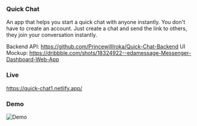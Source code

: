 ### Quick Chat
An app that helps you start a quick chat with anyone instantly.
You don't have to create an account. Just create a chat and send the link to others, they join your conversation instantly.

Backend API: https://github.com/PrincewillIroka/Quick-Chat-Backend
UI Mockup: https://dribbble.com/shots/18324922--edamessage-Messenger-Dashboard-Web-App
### Live
https://quick-chat1.netlify.app/
### Demo

![Demo](https://i.imgur.com/niadqpZ.gif)
